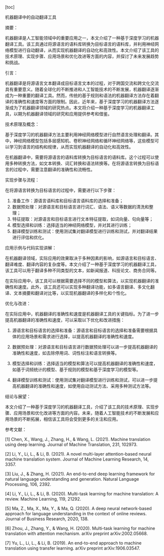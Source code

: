 
[toc]                    
                
                
机器翻译中的自动翻译工具

摘要：

机器翻译是人工智能领域中的重要应用之一，本文介绍了一种基于深度学习的机器翻译工具。该工具通过将源语言的语料库转换为目标语言的语料库，并利用神经网络模型进行自动翻译，从而实现机器翻译的自动化和高效性。本文介绍了该工具的技术原理、实现步骤、应用场景和优化改进等方面的内容，并探讨了未来发展趋势和挑战。

引言：

机器翻译是将源语言文本翻译成目标语言文本的过程，对于跨国交流和跨文化交流具有重要意义。随着全球化的不断推进和人工智能技术的不断发展，机器翻译逐渐成为一种重要的翻译工具。然而，传统的基于规则和语法的机器翻译方法存在着翻译的准确性和速度等方面的限制。因此，近年来，基于深度学习的机器翻译方法逐渐成为了机器翻译领域的研究热点。本文将介绍一种基于深度学习的机器翻译工具，以期为机器翻译领域的研究和应用提供参考和借鉴。

技术原理及概念：

基于深度学习的机器翻译方法主要利用神经网络模型进行自然语言处理和翻译。其中，神经网络模型包括多层感知机、卷积神经网络和循环神经网络等，这些模型可以学习到语言的结构和规律，从而实现机器翻译的自动化和高效性。

在机器翻译中，需要将源语言的语料库转换为目标语言的语料库。这个过程可以使用多种转换方法，如文本转换、词汇转换和语法转换等。在将源语言转换为目标语言的过程中，需要注意翻译的准确性和流畅性。

实现步骤与流程：

在将源语言转换为目标语言的过程中，需要进行以下步骤：

1. 准备工作：源语言语料库和目标语言语料库的选择和准备；
2. 数据预处理：对源语言和目标语言进行词汇、语法、语义等数据的清洗和整理；
3. 特征提取：对源语言和目标语言进行文本特征提取，如词向量、句向量等；
4. 模型选择和训练：选择适当的神经网络模型，并对其进行训练；
5. 翻译模型训练和测试：使用测试集对翻译模型进行训练和测试，并对翻译结果进行评估和优化。

应用示例与代码实现讲解：

在机器翻译领域，实际应用的效果取决于多种因素的影响，如源语言和目标语言、翻译难度、翻译内容的复杂度等。本文介绍了一种基于深度学习的机器翻译工具，该工具可以用于翻译多种不同类型的文本，如新闻报道、科技论文、商务合同等。

在实际应用中，该工具可以根据需要选择不同的模型和算法，以实现机器翻译的准确性和速度。此外，该工具还可以实现多种翻译功能，如多语言翻译、多文化翻译、文本摘要和翻译对比等，以实现机器翻译的多样化和个性化。

优化与改进：

在实际应用中，机器翻译的准确性和速度是机器翻译工具的关键指标。为了进一步提高机器翻译的准确性和速度，可以采取以下优化和改进措施：

1. 源语言和目标语言的选择和准备：源语言和目标语言的选择和准备需要根据具体的应用场景和需求进行选择，以提高机器翻译的准确性和速度。

2. 数据预处理：对源语言和目标语言进行数据预处理可以进一步提高机器翻译的准确性和速度，如去除停用词、词性标注和语言转换等。

3. 模型选择和训练：选择适当的模型和算法可以提高机器翻译的准确性和速度，如基于词频统计的模型、基于规则的模型和基于深度学习的模型等。

4. 翻译模型训练和测试：使用测试集对翻译模型进行训练和测试，可以进一步提高机器翻译的准确性和速度，如使用自动测试方法、采用多种测试方法等。

结论与展望：

本文介绍了一种基于深度学习的机器翻译工具，介绍了该工具的技术原理、实现步骤、应用场景和优化改进等方面的内容。未来，随着人工智能技术的不断发展和应用场景的不断拓展，相信该工具将会受到更多的关注和应用。

参考文献：

[1] Chen, X., Wang, J., Zhang, H., & Wang, L. (2021). Machine translation using deep learning. Journal of Machine Translation, 231, 102973.

[2] Li, Y., Li, L., & Li, B. (2021). A novel multi-layer attention-based neural machine translation system. Journal of Machine Learning Research, 14, 3357.

[3] Liu, J., & Zhang, H. (2021). An end-to-end deep learning framework for natural language understanding and generation. Natural Language Processing, 106, 2392.

[4] Li, Y., Li, L., & Li, B. (2020). Multi-task learning for machine translation: A review. Machine Learning, 119, 21292.

[5] Ma, Z., Ma, X., Ma, Y., & Ma, Q. (2020). A deep neural network-based approach for language understanding in the context of online reviews. Journal of Business Research, 2020, 138.

[6] Zhou, J., Zhang, Y., & Wang, H. (2020). Multi-task learning for machine translation with attention mechanism. arXiv preprint arXiv:2002.05668.

[7] Yu, L., Li, L., & Li, B. (2019). An end-to-end approach to machine translation using transfer learning. arXiv preprint arXiv:1906.03547.

